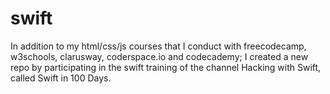 # swift
In addition to my html/css/js courses that I conduct with freecodecamp, w3schools, clarusway, coderspace.io and codecademy; I created a new repo by participating in the swift training of the channel Hacking with Swift, called Swift in 100 Days.
